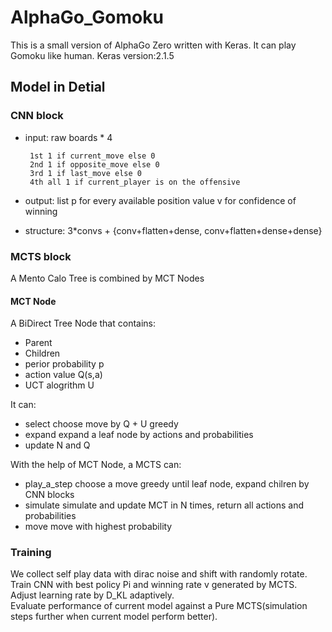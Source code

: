 # AlphaGo_Gomoku
This is a small version of AlphaGo Zero written with Keras.
It can play Gomoku like human.
Keras version:2.1.5  



## Model in Detial
### CNN block



* input: raw boards * 4

       1st 1 if current_move else 0
       2nd 1 if opposite_move else 0
       3rd 1 if last_move else 0
       4th all 1 if current_player is on the offensive
       
       
* output: list p for every available position
        value v for confidence of winning
        
* structure:  3*convs + {conv+flatten+dense, conv+flatten+dense+dense}



### MCTS block
A Mento Calo Tree is combined by MCT Nodes
#### MCT Node
A BiDirect Tree Node that contains:
* Parent
* Children
* perior probability p
* action value Q(s,a)
* UCT alogrithm U

It can:<br>
* select             choose move by Q + U greedy
* expand             expand a leaf node by actions and probabilities
* update             N and Q

With the help of MCT Node, a MCTS can:<br>
* play_a_step        choose a move greedy until leaf node, expand chilren by CNN blocks
* simulate           simulate and update MCT in N times, return all actions and probabilities
* move               move with highest probability

### Training 
We collect self play data with dirac noise and shift with randomly rotate.<br>
Train CNN with best policy Pi  and winning rate v generated by MCTS.<br>
Adjust learning rate by D_KL adaptively.<br>
Evaluate performance of current model against a Pure MCTS(simulation steps further when current model perform better).
